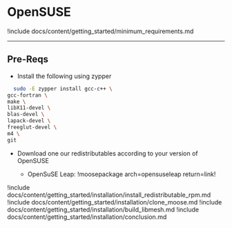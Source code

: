 # OpenSUSE

!include docs/content/getting_started/minimum_requirements.md

---
## Pre-Reqs
* Install the following using zypper

```bash
  sudo -E zypper install gcc-c++ \
gcc-fortran \
make \
libX11-devel \
blas-devel \
lapack-devel \
freeglut-devel \
m4 \
git
```

* Download one our redistributables according to your version of OpenSUSE

    * OpenSuSE Leap: !moosepackage arch=opensuseleap return=link!

!include docs/content/getting_started/installation/install_redistributable_rpm.md
!include docs/content/getting_started/installation/clone_moose.md
!include docs/content/getting_started/installation/build_libmesh.md
!include docs/content/getting_started/installation/conclusion.md
